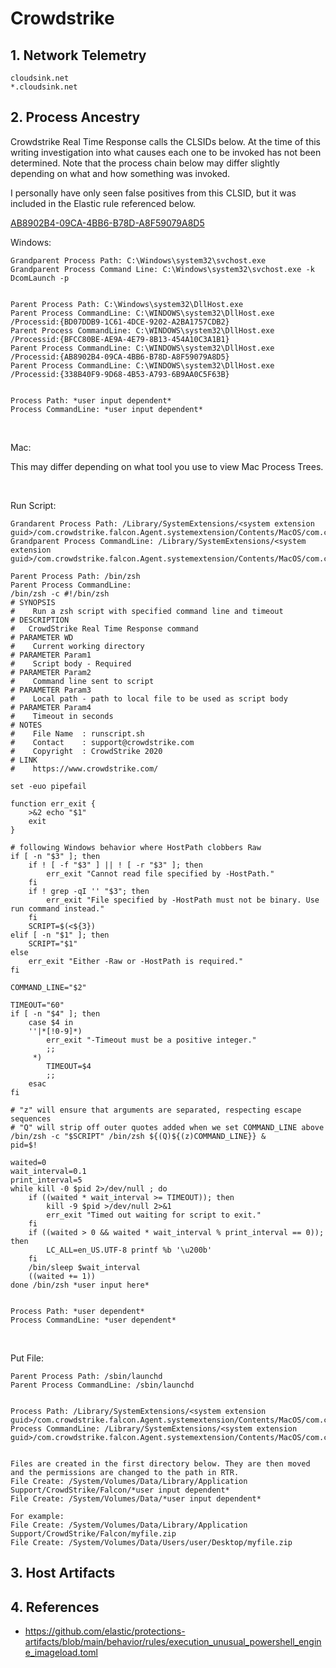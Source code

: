 # Crowdstrike

## 1. Network Telemetry
```
cloudsink.net
*.cloudsink.net
```


## 2. Process Ancestry
Crowdstrike Real Time Response calls the CLSIDs below. At the time of this writing investigation into what causes each one to be invoked has not been determined. Note that the process chain below may differ slightly depending on what and how something was invoked.

I personally have only seen false positives from this CLSID, but it was included in the Elastic rule referenced below.

[AB8902B4-09CA-4BB6-B78D-A8F59079A8D5](https://strontic.github.io/xcyclopedia/library/clsid_AB8902B4-09CA-4bb6-B78D-A8F59079A8D5.html) 



Windows:


```
Grandparent Process Path: C:\Windows\system32\svchost.exe
Grandparent Process Command Line: C:\Windows\system32\svchost.exe -k DcomLaunch -p


Parent Process Path: C:\Windows\system32\DllHost.exe 
Parent Process CommandLine: C:\WINDOWS\system32\DllHost.exe /Processid:{BD07DDB9-1C61-4DCE-9202-A2BA1757CDB2}
Parent Process CommandLine: C:\WINDOWS\system32\DllHost.exe /Processid:{BFCC80BE-AE9A-4E79-8B13-454A10C3A1B1}
Parent Process CommandLine: C:\WINDOWS\system32\DllHost.exe /Processid:{AB8902B4-09CA-4BB6-B78D-A8F59079A8D5}
Parent Process CommandLine: C:\WINDOWS\system32\DllHost.exe /Processid:{338B40F9-9D68-4B53-A793-6B9AA0C5F63B}


Process Path: *user input dependent*
Process CommandLine: *user input dependent*
```
&nbsp;

Mac:


This may differ depending on what tool you use to view Mac Process Trees.

&nbsp;

Run Script:
```
Grandarent Process Path: /Library/SystemExtensions/<system extension guid>/com.crowdstrike.falcon.Agent.systemextension/Contents/MacOS/com.crowdstrike.falcon.Agent
Grandparent Process CommandLine: /Library/SystemExtensions/<system extension guid>/com.crowdstrike.falcon.Agent.systemextension/Contents/MacOS/com.crowdstrike.falcon.Agent

Parent Process Path: /bin/zsh
Parent Process CommandLine:
/bin/zsh -c #!/bin/zsh
# SYNOPSIS
#    Run a zsh script with specified command line and timeout
# DESCRIPTION
#   CrowdStrike Real Time Response command
# PARAMETER WD
#    Current working directory
# PARAMETER Param1
#    Script body - Required
# PARAMETER Param2
#    Command line sent to script
# PARAMETER Param3
#    Local path - path to local file to be used as script body
# PARAMETER Param4
#    Timeout in seconds
# NOTES
#    File Name  : runscript.sh
#    Contact    : support@crowdstrike.com
#    Copyright  : CrowdStrike 2020
# LINK
#    https://www.crowdstrike.com/

set -euo pipefail

function err_exit {
    >&2 echo "$1"
    exit
}

# following Windows behavior where HostPath clobbers Raw
if [ -n "$3" ]; then
    if ! [ -f "$3" ] || ! [ -r "$3" ]; then
        err_exit "Cannot read file specified by -HostPath."
    fi
    if ! grep -qI '' "$3"; then
        err_exit "File specified by -HostPath must not be binary. Use run command instead."
    fi
    SCRIPT=$(<${3})
elif [ -n "$1" ]; then
    SCRIPT="$1"
else
    err_exit "Either -Raw or -HostPath is required."
fi

COMMAND_LINE="$2"

TIMEOUT="60"
if [ -n "$4" ]; then
    case $4 in
    ''|*[!0-9]*)
        err_exit "-Timeout must be a positive integer."
        ;;
     *)
        TIMEOUT=$4
        ;;
    esac
fi

# "z" will ensure that arguments are separated, respecting escape sequences
# "Q" will strip off outer quotes added when we set COMMAND_LINE above
/bin/zsh -c "$SCRIPT" /bin/zsh ${(Q)${(z)COMMAND_LINE}} &
pid=$!

waited=0
wait_interval=0.1
print_interval=5
while kill -0 $pid 2>/dev/null ; do
    if ((waited * wait_interval >= TIMEOUT)); then
        kill -9 $pid >/dev/null 2>&1
        err_exit "Timed out waiting for script to exit."
    fi
    if ((waited > 0 && waited * wait_interval % print_interval == 0)); then
        LC_ALL=en_US.UTF-8 printf %b '\u200b'
    fi
    /bin/sleep $wait_interval
    ((waited += 1))
done /bin/zsh *user input here*


Process Path: *user dependent*
Process CommandLine: *user dependent*
```
&nbsp;

Put File:
```
Parent Process Path: /sbin/launchd
Parent Process CommandLine: /sbin/launchd


Process Path: /Library/SystemExtensions/<system extension guid>/com.crowdstrike.falcon.Agent.systemextension/Contents/MacOS/com.crowdstrike.falcon.Agent
Process CommandLine: /Library/SystemExtensions/<system extension guid>/com.crowdstrike.falcon.Agent.systemextension/Contents/MacOS/com.crowdstrike.falcon.Agent


Files are created in the first directory below. They are then moved and the permissions are changed to the path in RTR.
File Create: /System/Volumes/Data/Library/Application Support/CrowdStrike/Falcon/*user input dependent*
File Create: /System/Volumes/Data/*user input dependent*

For example:
File Create: /System/Volumes/Data/Library/Application Support/CrowdStrike/Falcon/myfile.zip
File Create: /System/Volumes/Data/Users/user/Desktop/myfile.zip
```

## 3. Host Artifacts


## 4. References

* https://github.com/elastic/protections-artifacts/blob/main/behavior/rules/execution_unusual_powershell_engine_imageload.toml
